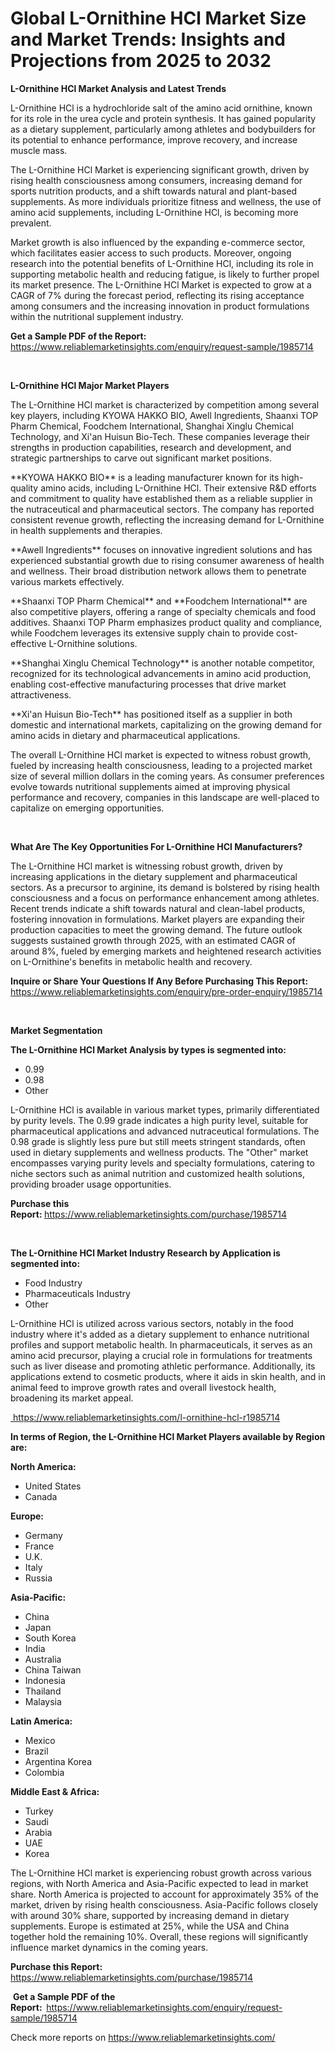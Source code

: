 <p><h1>Global L-Ornithine HCl Market Size and Market Trends: Insights and Projections from 2025 to 2032</h1></p><p><strong>L-Ornithine HCl Market Analysis and Latest Trends</strong></p>
<p><p>L-Ornithine HCl is a hydrochloride salt of the amino acid ornithine, known for its role in the urea cycle and protein synthesis. It has gained popularity as a dietary supplement, particularly among athletes and bodybuilders for its potential to enhance performance, improve recovery, and increase muscle mass.</p><p>The L-Ornithine HCl Market is experiencing significant growth, driven by rising health consciousness among consumers, increasing demand for sports nutrition products, and a shift towards natural and plant-based supplements. As more individuals prioritize fitness and wellness, the use of amino acid supplements, including L-Ornithine HCl, is becoming more prevalent.</p><p>Market growth is also influenced by the expanding e-commerce sector, which facilitates easier access to such products. Moreover, ongoing research into the potential benefits of L-Ornithine HCl, including its role in supporting metabolic health and reducing fatigue, is likely to further propel its market presence. The L-Ornithine HCl Market is expected to grow at a CAGR of 7% during the forecast period, reflecting its rising acceptance among consumers and the increasing innovation in product formulations within the nutritional supplement industry.</p></p>
<p><strong>Get a Sample PDF of the Report:&nbsp;</strong> <a href="https://www.reliablemarketinsights.com/enquiry/request-sample/1985714?utm_campaign=2636&utm_medium=2&utm_source=Github&utm_content=ia&utm_term=03042025&utm_id=l-ornithine-hcl">https://www.reliablemarketinsights.com/enquiry/request-sample/1985714</a></p>
<p>&nbsp;</p>
<p><strong>L-Ornithine HCl Major Market Players</strong></p>
<p><p>The L-Ornithine HCl market is characterized by competition among several key players, including KYOWA HAKKO BIO, Awell Ingredients, Shaanxi TOP Pharm Chemical, Foodchem International, Shanghai Xinglu Chemical Technology, and Xi'an Huisun Bio-Tech. These companies leverage their strengths in production capabilities, research and development, and strategic partnerships to carve out significant market positions.</p><p>**KYOWA HAKKO BIO** is a leading manufacturer known for its high-quality amino acids, including L-Ornithine HCl. Their extensive R&D efforts and commitment to quality have established them as a reliable supplier in the nutraceutical and pharmaceutical sectors. The company has reported consistent revenue growth, reflecting the increasing demand for L-Ornithine in health supplements and therapies.</p><p>**Awell Ingredients** focuses on innovative ingredient solutions and has experienced substantial growth due to rising consumer awareness of health and wellness. Their broad distribution network allows them to penetrate various markets effectively.</p><p>**Shaanxi TOP Pharm Chemical** and **Foodchem International** are also competitive players, offering a range of specialty chemicals and food additives. Shaanxi TOP Pharm emphasizes product quality and compliance, while Foodchem leverages its extensive supply chain to provide cost-effective L-Ornithine solutions.</p><p>**Shanghai Xinglu Chemical Technology** is another notable competitor, recognized for its technological advancements in amino acid production, enabling cost-effective manufacturing processes that drive market attractiveness.</p><p>**Xi'an Huisun Bio-Tech** has positioned itself as a supplier in both domestic and international markets, capitalizing on the growing demand for amino acids in dietary and pharmaceutical applications.</p><p>The overall L-Ornithine HCl market is expected to witness robust growth, fueled by increasing health consciousness, leading to a projected market size of several million dollars in the coming years. As consumer preferences evolve towards nutritional supplements aimed at improving physical performance and recovery, companies in this landscape are well-placed to capitalize on emerging opportunities.</p></p>
<p>&nbsp;</p>
<p><strong>What Are The Key Opportunities For L-Ornithine HCl Manufacturers?</strong></p>
<p><p>The L-Ornithine HCl market is witnessing robust growth, driven by increasing applications in the dietary supplement and pharmaceutical sectors. As a precursor to arginine, its demand is bolstered by rising health consciousness and a focus on performance enhancement among athletes. Recent trends indicate a shift towards natural and clean-label products, fostering innovation in formulations. Market players are expanding their production capacities to meet the growing demand. The future outlook suggests sustained growth through 2025, with an estimated CAGR of around 8%, fueled by emerging markets and heightened research activities on L-Ornithine's benefits in metabolic health and recovery.</p></p>
<p><strong>Inquire or Share Your Questions If Any Before Purchasing This Report:</strong> <a href="https://www.reliablemarketinsights.com/enquiry/pre-order-enquiry/1985714?utm_campaign=2636&utm_medium=2&utm_source=Github&utm_content=ia&utm_term=03042025&utm_id=l-ornithine-hcl">https://www.reliablemarketinsights.com/enquiry/pre-order-enquiry/1985714</a></p>
<p>&nbsp;</p>
<p><strong>Market Segmentation</strong></p>
<p><strong>The L-Ornithine HCl Market Analysis by types is segmented into:</strong></p>
<p><ul><li>0.99</li><li>0.98</li><li>Other</li></ul></p>
<p><p>L-Ornithine HCl is available in various market types, primarily differentiated by purity levels. The 0.99 grade indicates a high purity level, suitable for pharmaceutical applications and advanced nutraceutical formulations. The 0.98 grade is slightly less pure but still meets stringent standards, often used in dietary supplements and wellness products. The "Other" market encompasses varying purity levels and specialty formulations, catering to niche sectors such as animal nutrition and customized health solutions, providing broader usage opportunities.</p></p>
<p><strong>Purchase this Report:&nbsp;</strong><a href="https://www.reliablemarketinsights.com/purchase/1985714?utm_campaign=2636&utm_medium=2&utm_source=Github&utm_content=ia&utm_term=03042025&utm_id=l-ornithine-hcl">https://www.reliablemarketinsights.com/purchase/1985714</a></p>
<p>&nbsp;</p>
<p><strong>The L-Ornithine HCl Market Industry Research by Application is segmented into:</strong></p>
<p><ul><li>Food Industry</li><li>Pharmaceuticals Industry</li><li>Other</li></ul></p>
<p><p>L-Ornithine HCl is utilized across various sectors, notably in the food industry where it's added as a dietary supplement to enhance nutritional profiles and support metabolic health. In pharmaceuticals, it serves as an amino acid precursor, playing a crucial role in formulations for treatments such as liver disease and promoting athletic performance. Additionally, its applications extend to cosmetic products, where it aids in skin health, and in animal feed to improve growth rates and overall livestock health, broadening its market appeal.</p></p>
<p><a href="https://www.reliablemarketinsights.com/l-ornithine-hcl-r1985714?utm_campaign=2636&utm_medium=2&utm_source=Github&utm_content=ia&utm_term=03042025&utm_id=l-ornithine-hcl">&nbsp;https://www.reliablemarketinsights.com/l-ornithine-hcl-r1985714</a></p>
<p><strong>In terms of Region, the L-Ornithine HCl Market Players available by Region are:</strong></p>
<p>
    <p> <strong> North America: </strong>
        <ul>
            <li>United States</li>
            <li>Canada</li>
        </ul>
        </p> 
    <p> <strong> Europe: </strong>
        <ul>
            <li>Germany</li>
            <li>France</li>
            <li>U.K.</li>
            <li>Italy</li>
            <li>Russia</li>
        </ul>
        </p> 
    <p> <strong> Asia-Pacific: </strong>
        <ul>
            <li>China</li>
            <li>Japan</li>
            <li>South Korea</li>
            <li>India</li>
            <li>Australia</li>
            <li>China Taiwan</li>
            <li>Indonesia</li>
            <li>Thailand</li>
            <li>Malaysia</li>
        </ul>
        </p> 
    <p> <strong> Latin America: </strong>
        <ul>
            <li>Mexico</li>
            <li>Brazil</li>
            <li>Argentina Korea</li>
            <li>Colombia</li>
        </ul>
        </p> 
    <p> <strong> Middle East & Africa: </strong>
        <ul>
            <li>Turkey</li>
            <li>Saudi</li>
            <li>Arabia</li>
            <li>UAE</li>
            <li>Korea</li>
        </ul>
    </p>
    </p>
<p><p>The L-Ornithine HCl market is experiencing robust growth across various regions, with North America and Asia-Pacific expected to lead in market share. North America is projected to account for approximately 35% of the market, driven by rising health consciousness. Asia-Pacific follows closely with around 30% share, supported by increasing demand in dietary supplements. Europe is estimated at 25%, while the USA and China together hold the remaining 10%. Overall, these regions will significantly influence market dynamics in the coming years.</p></p>
<p><strong>Purchase this Report: </strong><a href="https://www.reliablemarketinsights.com/purchase/1985714?utm_campaign=2636&utm_medium=2&utm_source=Github&utm_content=ia&utm_term=03042025&utm_id=l-ornithine-hcl">https://www.reliablemarketinsights.com/purchase/1985714</a></p>
<p>&nbsp;<strong>Get a Sample PDF of the Report:&nbsp;&nbsp;</strong><a href="https://www.reliablemarketinsights.com/enquiry/request-sample/1985714?utm_campaign=2636&utm_medium=2&utm_source=Github&utm_content=ia&utm_term=03042025&utm_id=l-ornithine-hcl">https://www.reliablemarketinsights.com/enquiry/request-sample/1985714</a></p>
<p><strong></strong></p>
<p>Check more reports on <a href="https://www.reliablemarketinsights.com/?utm_campaign=2636&utm_medium=2&utm_source=Github&utm_content=ia&utm_term=03042025&utm_id=l-ornithine-hcl">https://www.reliablemarketinsights.com/</a></p>